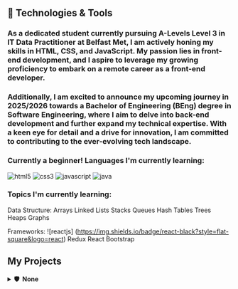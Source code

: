 ## 🚀 Technologies & Tools

### As a dedicated student currently pursuing A-Levels Level 3 in IT Data Practitioner at Belfast Met, I am actively honing my skills in HTML, CSS, and JavaScript. My passion lies in front-end development, and I aspire to leverage my growing proficiency to embark on a remote career as a front-end developer.
### Additionally, I am excited to announce my upcoming journey in 2025/2026 towards a Bachelor of Engineering (BEng) degree in Software Engineering, where I aim to delve into back-end development and further expand my technical expertise. With a keen eye for detail and a drive for innovation, I am committed to contributing to the ever-evolving tech landscape.

### Currently a beginner! Languages I'm currently learning:

![html5](https://img.shields.io/badge/html5-black?style=flat-square&logo=html5)
![css3](https://img.shields.io/badge/css3-black?style=flat-square&logo=css3&logoColor=1572B6)
![javascript](https://img.shields.io/badge/javascript-black?style=flat-square&logo=javascript&logoColor=1572B6)
![java](https://custom-icon-badges.herokuapp.com/badge/java-black.svg?logo=java&logoColor=white&style=flat-square)

### Topics I'm currently learning:

Data Structure:
Arrays
Linked Lists
Stacks
Queues
Hash Tables
Trees
Heaps
Graphs

Frameworks:
![reactjs] (https://img.shields.io/badge/react-black?style=flat-square&logo=react)
Redux
React Bootstrap
  
## My Projects

<details>
  <summary><b>🛡️ &nbsp;None</b></summary>
  <br/>
  <p align="center">
    <a href="https://github.com/AhmadAlbarazi">
      <img height="120px" src="https://github.com/AhmadAlbarazi/AhmadAlbarazi" />
    </a>
  </p>
</p>
</details>
